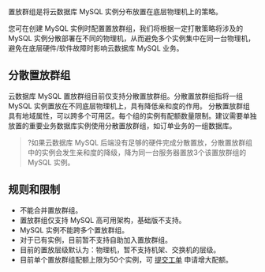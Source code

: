 置放群组是将云数据库  MySQL 实例分布放置在底层物理机上的策略。

您可在创建 MySQL 实例时配置置放群组，我们将根据一定打散策略将涉及的 MySQL 实例分散部署在不同的物理机，从而避免多个实例集中在同一台物理机，避免在底层硬件/软件故障时影响云数据库 MySQL 业务。

## 分散置放群组
云数据库 MySQL 置放群组目前仅支持分散置放群组。分散置放群组指将一组 MySQL 实例置放在不同底层物理机上，具有降低亲和度的作用。
分散置放群组具有地域属性，可以跨多个可用区。每个组的实例有配额数量限制。建议需要单独放置的重要业务数据库实例使用分散置放群组，如订单业务的一组数据库。

>?如果云数据库 MySQL 后端没有足够的硬件完成分散置放，分散置放群组中的实例会发生亲和度的降级，降为同一台服务器置放3个该置放群组的 MySQL 实例。

## 规则和限制
- 不能合并置放群组。
- 置放群组仅支持 MySQL 高可用架构，基础版不支持。
- MySQL 实例不能跨多个置放群组。
- 对于已有实例，目前暂不支持自助加入置放群组。
- 目前的置放层级默认为：物理机，暂不支持机架、交换机的层级。
- 目前单个置放群组配额上限为50个实例，可 [提交工单](https://console.cloud.tencent.com/workorder/category) 申请增大配额。
